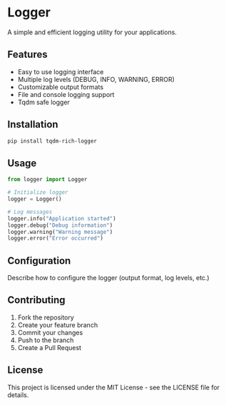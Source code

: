 # Logger

A simple and efficient logging utility for your applications.

## Features

- Easy to use logging interface
- Multiple log levels (DEBUG, INFO, WARNING, ERROR)
- Customizable output formats
- File and console logging support
- Tqdm safe logger

## Installation

```bash
pip install tqdm-rich-logger
```

## Usage

```python
from logger import Logger

# Initialize logger
logger = Logger()

# Log messages
logger.info("Application started")
logger.debug("Debug information")
logger.warning("Warning message")
logger.error("Error occurred")
```

## Configuration

Describe how to configure the logger (output format, log levels, etc.)

## Contributing

1. Fork the repository
2. Create your feature branch
3. Commit your changes
4. Push to the branch
5. Create a Pull Request

## License

This project is licensed under the MIT License - see the LICENSE file for details.
